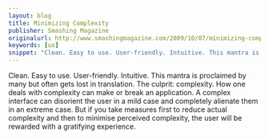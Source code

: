 ```yaml
---
layout: blog
title: Minimizing Complexity
publisher: Smashing Magazine
originalurl: http://www.smashingmagazine.com/2009/10/07/minimizing-complexity-in-user-interfaces/
keywords: [ux]
snippet: "Clean. Easy to use. User-friendly. Intuitive. This mantra is proclaimed by many but often gets lost in translation. The culprit: complexity. How one deals with complexity can make or break an application. A complex interface can disorient the user in a mild case and completely alienate them in an extreme case. But if you take measures first to reduce actual complexity and then to minimise perceived complexity, the user will be rewarded with a gratifying experience."
---
```


Clean. Easy to use. User-friendly. Intuitive. This mantra is proclaimed by many but often gets lost in translation. The culprit: complexity. How one deals with complexity can make or break an application. A complex interface can disorient the user in a mild case and completely alienate them in an extreme case. But if you take measures first to reduce actual complexity and then to minimise perceived complexity, the user will be rewarded with a gratifying experience.